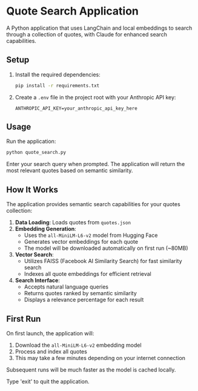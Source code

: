 # Quote Search Application

A Python application that uses LangChain and local embeddings to search through a collection of quotes, with Claude for enhanced search capabilities.

## Setup

1. Install the required dependencies:
   ```bash
   pip install -r requirements.txt
   ```

2. Create a `.env` file in the project root with your Anthropic API key:
   ```
   ANTHROPIC_API_KEY=your_anthropic_api_key_here
   ```

## Usage

Run the application:
```bash
python quote_search.py
```

Enter your search query when prompted. The application will return the most relevant quotes based on semantic similarity.

## How It Works

The application provides semantic search capabilities for your quotes collection:

1. **Data Loading**: Loads quotes from `quotes.json`
2. **Embedding Generation**:
   - Uses the `all-MiniLM-L6-v2` model from Hugging Face
   - Generates vector embeddings for each quote
   - The model will be downloaded automatically on first run (~80MB)
3. **Vector Search**:
   - Utilizes FAISS (Facebook AI Similarity Search) for fast similarity search
   - Indexes all quote embeddings for efficient retrieval
4. **Search Interface**:
   - Accepts natural language queries
   - Returns quotes ranked by semantic similarity
   - Displays a relevance percentage for each result

## First Run

On first launch, the application will:
1. Download the `all-MiniLM-L6-v2` embedding model
2. Process and index all quotes
3. This may take a few minutes depending on your internet connection

Subsequent runs will be much faster as the model is cached locally.

Type 'exit' to quit the application.
